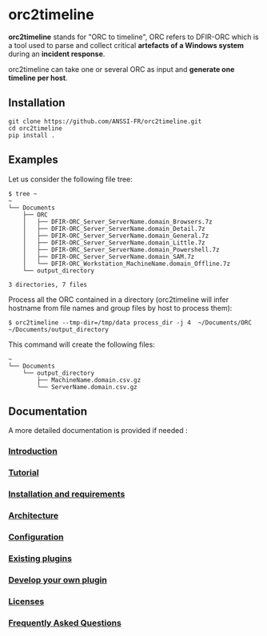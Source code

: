 # orc2timeline

**orc2timeline** stands for "ORC to timeline", ORC refers to DFIR-ORC which is a tool used to parse and collect critical **artefacts of a Windows system** during an **incident response**.

orc2timeline can take one or several ORC as input and **generate one timeline per host**.

## Installation

```
git clone https://github.com/ANSSI-FR/orc2timeline.git
cd orc2timeline
pip install .
```

## Examples

Let us consider the following file tree:
```
$ tree ~
~
└── Documents
    ├── ORC
    │   ├── DFIR-ORC_Server_ServerName.domain_Browsers.7z
    │   ├── DFIR-ORC_Server_ServerName.domain_Detail.7z
    │   ├── DFIR-ORC_Server_ServerName.domain_General.7z
    │   ├── DFIR-ORC_Server_ServerName.domain_Little.7z
    │   ├── DFIR-ORC_Server_ServerName.domain_Powershell.7z
    │   ├── DFIR-ORC_Server_ServerName.domain_SAM.7z
    │   └── DFIR-ORC_Workstation_MachineName.domain_Offline.7z
    └── output_directory

3 directories, 7 files
```

Process all the ORC contained in a directory (orc2timeline will infer hostname from file names and group files by host to process them):
```
$ orc2timeline --tmp-dir=/tmp/data process_dir -j 4  ~/Documents/ORC ~/Documents/output_directory
```

This command will create the following files:
```
~
└── Documents
    └── output_directory
        ├── MachineName.domain.csv.gz
        └── ServerName.domain.csv.gz
```

## Documentation

A more detailed documentation is provided if needed :

### [Introduction](docs/0_Intro.md)
### [Tutorial](docs/1_Tutorial.md)
### [Installation and requirements](docs/2_Installation_and_requirements.md)
### [Architecture](docs/3_Architecture.md)
### [Configuration](docs/4_Configuration.md)
### [Existing plugins](docs/5_Existing_plugins.md)
### [Develop your own plugin](docs/6_Develop_your_own_plugin.md)
### [Licenses](docs/7_Licenses.md)
### [Frequently Asked Questions](docs/8_FAQ.md)

